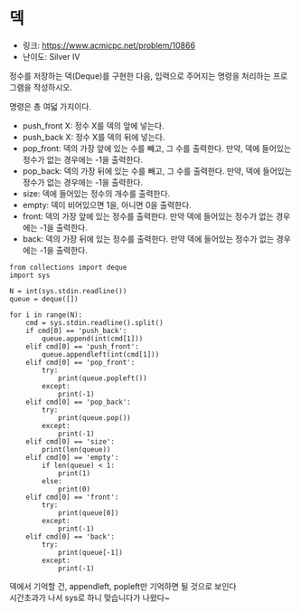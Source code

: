 # 덱

- 링크: https://www.acmicpc.net/problem/10866
- 난이도: Silver IV

정수를 저장하는 덱(Deque)를 구현한 다음, 입력으로 주어지는 명령을 처리하는 프로그램을 작성하시오.

명령은 총 여덟 가지이다.

- push_front X: 정수 X를 덱의 앞에 넣는다.
- push_back X: 정수 X를 덱의 뒤에 넣는다.
- pop_front: 덱의 가장 앞에 있는 수를 빼고, 그 수를 출력한다. 만약, 덱에 들어있는 정수가 없는 경우에는 -1을 출력한다.
- pop_back: 덱의 가장 뒤에 있는 수를 빼고, 그 수를 출력한다. 만약, 덱에 들어있는 정수가 없는 경우에는 -1을 출력한다.
- size: 덱에 들어있는 정수의 개수를 출력한다.
- empty: 덱이 비어있으면 1을, 아니면 0을 출력한다.
- front: 덱의 가장 앞에 있는 정수를 출력한다. 만약 덱에 들어있는 정수가 없는 경우에는 -1을 출력한다.
- back: 덱의 가장 뒤에 있는 정수를 출력한다. 만약 덱에 들어있는 정수가 없는 경우에는 -1을 출력한다.

```
from collections import deque
import sys

N = int(sys.stdin.readline())
queue = deque([])

for i in range(N):
    cmd = sys.stdin.readline().split()
    if cmd[0] == 'push_back':
        queue.append(int(cmd[1]))
    elif cmd[0] == 'push_front':
        queue.appendleft(int(cmd[1]))
    elif cmd[0] == 'pop_front':
        try:
            print(queue.popleft())
        except:
            print(-1)
    elif cmd[0] == 'pop_back':
        try:
            print(queue.pop())
        except:
            print(-1)
    elif cmd[0] == 'size':
        print(len(queue))
    elif cmd[0] == 'empty':
        if len(queue) < 1:
            print(1)
        else:
            print(0)
    elif cmd[0] == 'front':
        try:
            print(queue[0])
        except:
            print(-1)
    elif cmd[0] == 'back':
        try:
            print(queue[-1])
        except:
            print(-1)
```

덱에서 기억할 건, appendleft, popleft만 기억하면 될 것으로 보인다  
시간초과가 나서 sys로 하니 맞습니다가 나왔다~
